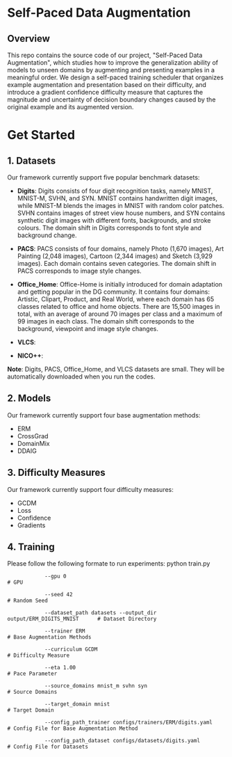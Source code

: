 # Self-Paced Data Augmentation
## Overview
This repo contains the source code of our project, "Self-Paced Data Augmentation", which studies how to improve the generalization ability of models to unseen domains by augmenting and presenting examples in a meaningful order.
We design a self-paced training scheduler that organizes example augmentation and presentation based on their difficulty, and introduce a gradient confidence difficulty measure that captures the magnitude and uncertainty of decision boundary changes caused by the original example and its augmented version.

# Get Started
## 1. Datasets
Our framework currently support five popular benchmark datasets:
* **Digits**: Digits consists of four digit recognition tasks, namely MNIST, MNIST-M, SVHN, and SYN. MNIST contains handwritten digit images, while MNIST-M blends the images in MNIST with random color patches. SVHN contains images of street view house numbers, and SYN contains synthetic digit images with different fonts, backgrounds, and stroke colours. The domain shift in Digits corresponds to font style and background change.

* **PACS**: PACS consists of four domains, namely Photo (1,670 images), Art Painting (2,048 images), Cartoon (2,344 images) and Sketch (3,929 images). Each domain contains seven categories. The domain shift in PACS corresponds to image style changes.

* **Office_Home**: Office-Home is initially introduced for domain adaptation and getting popular in the DG community. It contains four domains: Artistic, Clipart, Product, and Real World, where each domain has 65 classes related to office and home objects. There are 15,500 images in total, with an average of around 70 images per class and a maximum of 99 images in each class. The domain shift corresponds to the background, viewpoint and image style changes.
 
* **VLCS**: 

* **NICO++**:

**Note**: Digits, PACS, Office_Home, and VLCS datasets are small. They will be automatically downloaded when you run the codes. 


## 2. Models
Our framework currently support four base augmentation methods: 
* ERM
* CrossGrad
* DomainMix
* DDAIG

## 3. Difficulty Measures
Our framework currently support four difficulty measures:
* GCDM
* Loss
* Confidence
* Gradients

## 4. Training




Please follow the following formate to run experiments:
                python train.py 
                
                --gpu 0                                                           # GPU 

                --seed 42                                                         # Random Seed
                
                --dataset_path datasets --output_dir output/ERM_DIGITS_MNIST      # Dataset Directory 
                
                --trainer ERM                                                     # Base Augmentation Methods 
                
                --curriculum GCDM                                                 # Difficulty Measure 
                
                --eta 1.00                                                        # Pace Parameter
                
                --source_domains mnist_m svhn syn                                 # Source Domains
                
                --target_domain mnist                                             # Target Domain
                
                --config_path_trainer configs/trainers/ERM/digits.yaml            # Config File for Base Augmentation Method
                
                --config_path_dataset configs/datasets/digits.yaml                # Config File for Datasets
